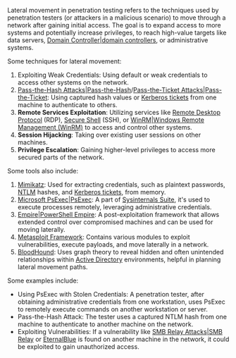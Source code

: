 Lateral movement in penetration testing refers to the techniques used by penetration testers (or attackers in a malicious scenario) to move through a network after gaining initial access. The goal is to expand access to more systems and potentially increase privileges, to reach high-value targets like data servers, [Domain Controller|domain controllers](), or administrative systems.

Some techniques for lateral movement:

1. Exploiting Weak Credentials: Using default or weak credentials to access other systems on the network.
2. [Pass-the-Hash Attacks|Pass-the-Hash]()/[Pass-the-Ticket Attacks|Pass-the-Ticket](): Using captured hash values or [Kerberos tickets]() from one machine to authenticate to others.
3. **Remote Services Exploitation**: Utilizing services like [Remote Desktop Protocol]() (RDP), [Secure Shell]() (SSH), or [WinRM|Windows Remote Management (WinRM)]() to access and control other systems.
4. **Session Hijacking**: Taking over existing user sessions on other machines.
5. **Privilege Escalation**: Gaining higher-level privileges to access more secured parts of the network.

Some tools also include:

1. [Mimikatz](): Used for extracting credentials, such as plaintext passwords, [NTLM]() hashes, and [Kerberos tickets](), from memory.
2. [Microsoft PsExec|PsExec](): A part of [Sysinternals Suite](), it's used to execute processes remotely, leveraging administrative credentials.
3. [Empire|PowerShell Empire](): A post-exploitation framework that allows extended control over compromised machines and can be used for moving laterally.
4. [Metasploit Framework](): Contains various modules to exploit vulnerabilities, execute payloads, and move laterally in a network.
5. [BloodHound](): Uses graph theory to reveal hidden and often unintended relationships within [Active Directory]() environments, helpful in planning lateral movement paths.

Some examples include:

- Using PsExec with Stolen Credentials: A penetration tester, after obtaining administrative credentials from one workstation, uses PsExec to remotely execute commands on another workstation or server.
- Pass-the-Hash Attack: The tester uses a captured NTLM hash from one machine to authenticate to another machine on the network.
- Exploiting Vulnerabilities: If a vulnerability like [SMB Relay Attacks|SMB Relay]() or [EternalBlue]() is found on another machine in the network, it could be exploited to gain unauthorized access.